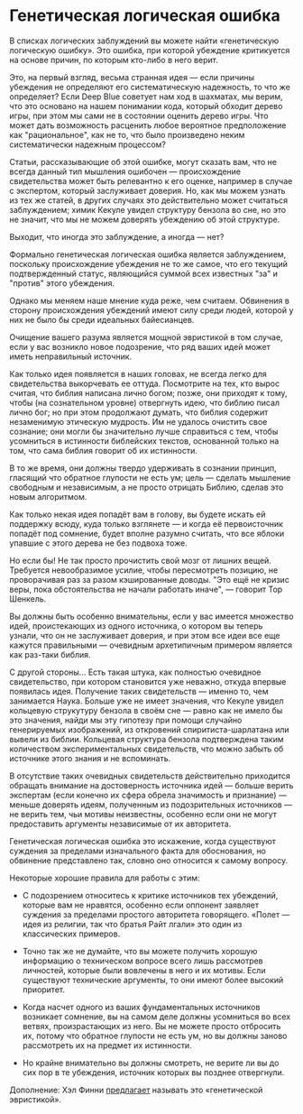 # Генетическая логическая ошибка
В списках логических заблуждений вы можете найти «генетическую логическую ошибку». Это ошибка, при которой убеждение критикуется на основе причин, по которым кто-либо в него верит.

Это, на первый взгляд, весьма странная идея — если причины убеждения не определяют его систематическую надежность, то что же определяет? Если Deep Blue советует нам ход в шахматах, мы верим, что это основано на нашем понимании кода, который обходит дерево игры, при этом мы сами не в состоянии оценить дерево игры. Что может дать возможность расценить любое вероятное предположение как "рациональное", как не то, что было произведено неким систематически надежным процессом?

Статьи, рассказывающие об этой ошибке, могут сказать вам, что не всегда данный тип мышления ошибочен — происхождение свидетельства может быть релевантно к его оценке, например в случае с экспертом, который заслуживает доверия. Но, как мы можем узнать из тех же статей, в других случаях это действительно может считаться заблуждением; химик Кекуле увидел структуру бензола во сне, но это не значит, что мы не можем доверять убеждению об этой структуре.

Выходит, что иногда это заблуждение, а иногда — нет?

Формально генетическая логическая ошибка является заблуждением, поскольку происхождение убеждения не то же самое, что его текущий подтвержденный статус, являющийся суммой всех известных "за" и "против" этого убеждения. 

Однако мы меняем наше мнение куда реже, чем считаем. Обвинения в сторону происхождения убеждений имеют силу среди людей, которой у них не было бы среди идеальных байесианцев.

Очищение вашего разума является мощной эвристикой в том случае, если у вас возникло новое подозрение, что ряд ваших идей может иметь неправильный источник.

Как только идея появляется в наших головах, не всегда легко для свидетельства выкорчевать ее оттуда. Посмотрите на тех, кто вырос считая, что библия написана лично богом; позже, они приходят к тому, чтобы (на сознательном уровне) отвергнуть идею, что библию писал лично бог; но при этом продолжают думать, что библия содержит незаменимую этическую мудрость. Им не удалось очистить свое сознание; они могли бы значительно лучше справиться с тем, чтобы усомниться в истинности библейских текстов, основанной только на том, что сама библия говорит об их истинности.

В то же время, они должны твердо удерживать в сознании принцип, гласящий что обратное глупости не есть ум; цель — сделать мышление свободным и независимым, а не просто отрицать Библию, сделав это новым алгоритмом.

Как только некая идея попадёт вам в голову, вы будете искать ей поддержку всюду, куда только взглянете — и когда её первоисточник попадёт под сомнение, будет вполне разумно считать, что все яблоки упавшие с этого дерева не без подвоха тоже.

Но если бы! Не так просто прочистить свой мозг от лишних вещей. Требуется невообразимое усилие, чтобы пересмотреть позицию, не проворачивая раз за разом кэшированные доводы. "Это ещё не кризис веры, пока обстоятельства не начали работать иначе", — говорит Тор Шенкель.

Вы должны быть особенно внимательны, если у вас имеется множество идей, проистекающих из одного источника, о котором вы теперь узнали, что он не заслуживает доверия, и при этом все идеи все еще кажутся правильными — очевидным архетипичным примером является как раз-таки библия.

С другой стороны... Есть такая штука, как полностью очевидное свидетельство, при котором становится уже неважно, откуда впервые появилась идея. Получение таких свидетельств — именно то, чем занимается Наука. Больше уже не имеет значения, что Кекуле увидел кольцевую струкутуру бензола в своём сне — равно как не имело бы это значения, найди мы эту гипотезу при помощи случайно генерируемых изображений, из откровений спиритиста-шарлатана или вывели из библии. Кольцевая структура бензола подтверждена таким количеством экспериментальных свидетельств, что можно забыть об источнике этого знания и не вспоминать.

В отсутствие таких очевидных свидетельств действительно приходится обращать внимание на достоверность источника идей — больше верить экспертам (если конечно их сфера обрела значимость и признание) — меньше доверять идеям, полученным из подозрительных источников — не верить тем, чьи мотивы неизвестны, особенно если они не могут предоставить аргументы независимые от их авторитета.

Генетическая логическая ошибка это искажение, когда существуют суждения за пределами изначального факта для обоснования, но обвинение представлено так, словно оно относится к самому вопросу.

Некоторые хорошие правила для работы с этим:

* С подозрением относитесь к критике источников тех убеждений, которые вам не нравятся, особенно если оппонент заявляет суждения за пределами простого авторитета говорящего. «Полет — идея из религии, так что братья Райт лгали» это один из классических примеров.

* Точно так же не думайте, что вы можете получить хорошую информацию о техническом вопросе всего лишь рассмотрев личностей, которые были вовлечены в него и их мотивы. Если существуют технические аргументы, то они имеют более высокий приоритет.

* Когда насчет одного из ваших фундаментальных источников возникает сомнение, вы на самом деле должны усомниться во всех ветвях, произрастающих из него. Вы не можете просто отбросить их, потому что обратное глупости не есть ум, но вы должны заново рассмотреть их на предмет их истинности.

* Но крайне внимательно вы должны смотреть, не верите ли вы до сих пор в те убеждения, источник которых вы позднее отвергнули.

Дополнение: Хэл Финни [предлагает](http://lesswrong.com/lw/s3/the_genetic_fallacy/lls) называть это «генетической эвристикой».